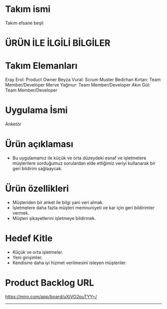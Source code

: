 # Takım ismi
Takım efsane beşli

# ÜRÜN İLE İLGİLİ BİLGİLER

# Takım Elemanları
Eray Erol: Product Owner
Beyza Vural: Scrum Muster
Bedirhan Kırtan: Team Member/Developer
Merve Yağmur: Team Member/Developer
Akın Gül: Team Member/Developer

# Uygulama İsmi
Anketör

# Ürün açıklaması
* Bu uygulamamız ile küçük ve orta düzeydeki esnaf ve işletmelere müşterilere sorduğumuz sorulardan elde ettiğimiz veriyi kullanarak bir geri bildirim sağlaaycak.

# Ürün özellikleri
* Müşteriden bir anket ile bilgi yani veri almak.
* İşletmelere daha fazla müşteri memnuniyeti ve kar için geri bildirimler vermek.
* Müşteri şikayetlerini işletmeye bildirmek.

#  Hedef Kitle
* Küçük ve orta işletmeler.
* Yeni girişimler.
* Kendisine daha iyi hizmet verilmesini isteyen müşteriler.

# Product Backlog URL
https://miro.com/app/board/uXjVO2puTYY=/

---------------------------------------------------------------------------------------------------------------------------------------------------------------
